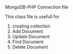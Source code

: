 

MongoDB-PHP Connection file

This class file is usefull for

1) creating collection
2) Add Document
3) Update Document
4) Find Document
5) Delete Document


